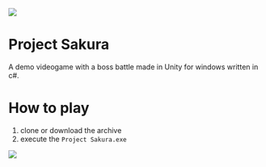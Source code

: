 ![](https://i.imgur.com/2IL6Qw6.jpg)

# Project Sakura
A demo videogame with a boss battle made in Unity for windows written in c#.

# How to play

1. clone or download the archive
2. execute the `Project Sakura.exe` 

![](https://i.imgur.com/YYjs0Nm.jpg)
